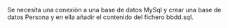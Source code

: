 Se necesita una conexión a una base de datos MySql y crear una base de datos Persona y en ella añadir el contenido del fichero bbdd.sql.